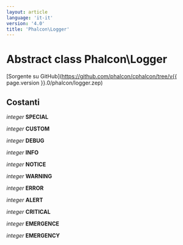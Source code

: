 ```yaml
---
layout: article
language: 'it-it'
version: '4.0'
title: 'Phalcon\Logger'
---
```

# Abstract class **Phalcon\Logger**

[Sorgente su GitHub](https://github.com/phalcon/cphalcon/tree/v{{ page.version }}.0/phalcon/logger.zep)

## Costanti

*integer* **SPECIAL**

*integer* **CUSTOM**

*integer* **DEBUG**

*integer* **INFO**

*integer* **NOTICE**

*integer* **WARNING**

*integer* **ERROR**

*integer* **ALERT**

*integer* **CRITICAL**

*integer* **EMERGENCE**

*integer* **EMERGENCY**